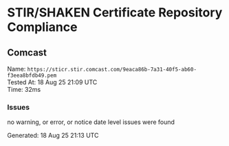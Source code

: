 # STIR/SHAKEN Certificate Repository Compliance

## Comcast

Name: `https://sticr.stir.comcast.com/9eaca86b-7a31-40f5-ab60-f3eea8bfdb49.pem`\
Tested At: 18 Aug 25 21:09 UTC\
Time: 32ms

### Issues

no warning, or error, or notice date level issues were found

Generated: 18 Aug 25 21:13 UTC